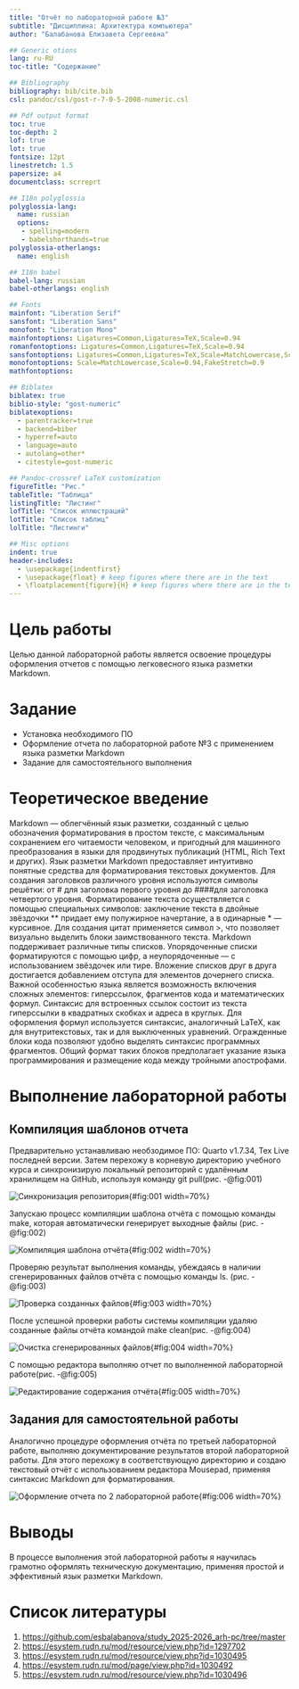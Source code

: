 ```yaml
---
title: "Отчёт по лабораторной работе №3"
subtitle: "Дисциплина: Архитектура компьютера"
author: "Балабанова Елизавета Сергеевна"

## Generic otions
lang: ru-RU
toc-title: "Содержание"

## Bibliography
bibliography: bib/cite.bib
csl: pandoc/csl/gost-r-7-0-5-2008-numeric.csl

## Pdf output format
toc: true 
toc-depth: 2
lof: true 
lot: true
fontsize: 12pt
linestretch: 1.5
papersize: a4
documentclass: scrreprt

## I18n polyglossia
polyglossia-lang:
  name: russian 
  options:
   - spelling=modern
   - babelshorthands=true
polyglossia-otherlangs:
  name: english

## I18n babel
babel-lang: russian
babel-otherlangs: english

## Fonts
mainfont: "Liberation Serif"
sansfont: "Liberation Sans"
monofont: "Liberation Mono"
mainfontoptions: Ligatures=Common,Ligatures=TeX,Scale=0.94
romanfontoptions: Ligatures=Common,Ligatures=TeX,Scale=0.94
sansfontoptions: Ligatures=Common,Ligatures=TeX,Scale=MatchLowercase,Scale=0.94
monofontoptions: Scale=MatchLowercase,Scale=0.94,FakeStretch=0.9
mathfontoptions:

## Biblatex
biblatex: true
biblio-style: "gost-numeric"
biblatexoptions:
  - parentracker=true
  - backend=biber
  - hyperref=auto
  - language=auto
  - autolang=other*
  - citestyle=gost-numeric

## Pandoc-crossref LaTeX customization
figureTitle: "Рис."
tableTitle: "Таблица"
listingTitle: "Листинг"
lofTitle: "Список иллюстраций"
lotTitle: "Список таблиц"
lolTitle: "Листинги"

## Misc options
indent: true
header-includes:
  - \usepackage{indentfirst}
  - \usepackage{float} # keep figures where there are in the text
  - \floatplacement{figure}{H} # keep figures where there are in the text
---
```


# Цель работы

Целью данной лабораторной работы является освоение процедуры оформления отчетов с помощью легковесного языка разметки Markdown.

# Задание
* Установка необходимого ПО
* Оформление отчета по лабораторной работе №3 с применением языка разметки Markdown
* Задание для самостоятельного выполнения

# Теоретическое введение

Markdown — облегчённый язык разметки, созданный с целью обозначения форматирования в простом тексте, с максимальным сохранением его читаемости человеком, и пригодный для машинного преобразования в языки для продвинутых публикаций (HTML, Rich Text и других). 
Язык разметки Markdown предоставляет интуитивно понятные средства для форматирования текстовых документов. Для создания заголовков различного уровня используются символы решётки: от # для заголовка первого уровня до ####для заголовка четвертого уровня.
Форматирование текста осуществляется с помощью специальных символов: заключение текста в двойные звёздочки ** придает ему полужирное начертание, а в одинарные * — курсивное. Для создания цитат применяется символ >, что позволяет визуально выделить блоки заимствованного текста.
Markdown поддерживает различные типы списков. Упорядоченные списки форматируются с помощью цифр, а неупорядоченные — с использованием звёздочек или тире. Вложение списков друг в друга достигается добавлением отступа для элементов дочернего списка.
Важной особенностью языка является возможность включения сложных элементов: гиперссылок, фрагментов кода и математических формул. Синтаксис для встроенных ссылок состоит из текста гиперссылки в квадратных скобках и адреса в круглых. Для оформления формул используется синтаксис, аналогичный LaTeX, как для внутритекстовых, так и для выключенных уравнений.
Огражденные блоки кода позволяют удобно выделять синтаксис программных фрагментов. Общий формат таких блоков предполагает указание языка программирования и размещение кода между тройными апострофами.


# Выполнение лабораторной работы

## Компиляция шаблонов отчета

Предварительно устанавливаю необзодимое ПО: Quarto v1.7.34, Tex Live последней версии. Затем перехожу в корневую директорию учебного курса и синхронизирую локальный репозиторий с удалённым хранилищем на GitHub, используя команду git pull(рис. -@fig:001)

![Синхронизация репозитория](image/1.png){#fig:001 width=70%}

Запускаю процесс компиляции шаблона отчёта с помощью команды make, которая автоматически генерирует выходные файлы (рис. -@fig:002)

![Компиляция шаблона отчёта](image/2.png){#fig:002 width=70%}

Проверяю результат выполнения команды, убеждаясь в наличии сгенерированных файлов отчёта с помощью команды ls. (рис. -@fig:003)

![Проверка созданных файлов](image/3.png){#fig:003 width=70%}

После успешной проверки работы системы компиляции удаляю созданные файлы отчёта командой make clean(рис. -@fig:004)

![Очистка сгенерированных файлов](image/4.png){#fig:004 width=70%}

С помощью редактора выполняю отчет по выполненной лабораторной работе(рис. -@fig:005)

![Редактирование содержания отчёта](image/5.png){#fig:005 width=70%}

## Задания для самостоятельной работы

Аналогично процедуре оформления отчёта по третьей лабораторной работе, выполняю документирование результатов второй лабораторной работы. Для этого перехожу в соответствующую директорию и создаю текстовый отчёт с использованием редактора Mousepad, применяя синтаксис Markdown для форматирования. 

![Оформление отчета по 2 лабораторной работе](image/6.png){#fig:006 width=70%}

# Выводы

В процессе выполнения этой лабораторной работы я научилась грамотно оформлять техническую документацию, применяя простой и эффективный язык разметки Markdown.


# Список литературы

1. https://github.com/esbalabanova/study_2025-2026_arh-pc/tree/master
2. https://esystem.rudn.ru/mod/resource/view.php?id=1297702
3. https://esystem.rudn.ru/mod/resource/view.php?id=1030495
4. https://esystem.rudn.ru/mod/page/view.php?id=1030492
5. https://esystem.rudn.ru/mod/resource/view.php?id=1030496
